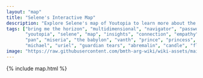 ```yaml
---
layout: "map"
title: "Selene's Interactive Map"
description: "Explore Selene's map of Youtopia to learn more about the lore."
tags: ["bring me the horizon", "multidimensional", "navigator", "password", "m8", "bmth", 
       "youtopia", "selene", "map", "insights", "connection", "empathy", "purpose", "vision", 
       "pan", "miseria", "the babylon", "vanth", "prince", "princess", "raphael", "gabriel", 
       "michael", "uriel", "guardian tears", "abremalin", "candle", "flute", "golden raspberry", "spirit"]
image: "https://raw.githubusercontent.com/bmth-arg-wiki/wiki-assets/main/files/selenes_map/map1.jpg"
---
```


{% include map.html %}